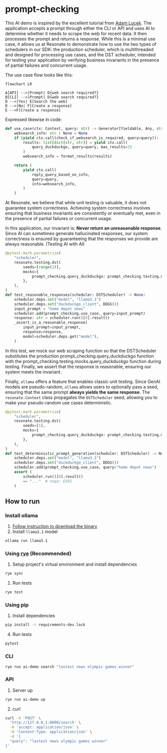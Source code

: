 # prompt-checking

This AI demo is inspired by the excellent tutorial from [Adam Lucek](https://www.youtube.com/watch?v=9K51Leyv3qI). The application accepts a prompt through either the CLI or API and uses AI to determine whether it needs to scrape the web for recent data. It then processes the prompt and returns a response. While this is a minimal use case, it allows us at Resonate to demonstrate how to use the two types of schedulers in our SDK: the production scheduler, which is multithreaded and designed for processing use cases, and the DST scheduler, intended for testing your application by verifying business invariants in the presence of partial failures and concurrent usage.

The use case flow looks like this:

```mermaid
flowchart LR

A[API] -->|Prompt| D{web search required?}
B[CLI] -->|Prompt| D{web search required?}
D -->|Yes| E[Search the web]
D -->|No| F[Create a response]
E -->F[Create a response]
```

Expressed likewise in code:

```py
def use_case(ctx: Context, query: str) -> Generator[Yieldable, Any, str | None]:
    websearch_info: str | None = None
    if (yield ctx.call(check_if_websearch_is_required, query=query)):
        results: list[dict[str, str]] = yield ctx.call(
            query_duckduckgo, query=query, max_results=25
        )
        websearch_info = format_results(results)

    return (
        yield ctx.call(
            reply_query_based_on_info,
            query=query,
            info=websearch_info,
        )
    )
```

At Resonate, we believe that while unit testing is valuable, it does not guarantee system correctness. Achieving system correctness involves ensuring that business invariants are consistently or eventually met, even in the presence of partial failures or concurrent usage.

In this application, our invariant is: **Never return an unreasonable response**. Since AI can sometimes generate hallucinated responses, our system correctness is ensured by guaranteeing that the responses we provide are always reasonable. (Testing AI with AI)

```py
@pytest.mark.parametrize(
    "scheduler",
    resonate.testing.dst(
        seeds=[range(2)],
        mocks={
            prompt_checking.query_duckduckgo: prompt_checking.testing.mocks.query_duckduckgo,  # noqa: E501
        },
    ),
)
def test_reasonable_responses(scheduler: DSTScheduler) -> None:
    scheduler.deps.set("model", "llama3.1")
    scheduler.deps.set("duckduckgo_client", DDGS())
    input_prompt = "home depot news"
    scheduler.add(prompt_checking.use_case, query=input_prompt)
    response: str = scheduler.run()[0].result()
    _assert_is_a_reasonable_response(
        input_prompt=input_prompt,
        response=response,
        model=scheduler.deps.get("model"),
    )
```

In this test, we mock our web scraping function so that the DSTScheduler substitutes the production prompt_checking.query_duckduckgo function with the prompt_checking.testing.mocks.query_duckduckgo function during testing. Finally, we assert that the response is reasonable, ensuring our system meets the invariant.

Finally, `ollama` offers a feature that enables classic unit testing. Since GenAI models are pseudo-random, `ollama` allows users to optionally pass a seed, ensuring that the same prompt **always yields the same response**. The `resonate.Context` class propagates the `DSTScheduler` seed, allowing you to make your pseudo-random use cases deterministic.

```py
@pytest.mark.parametrize(
    "scheduler",
    resonate.testing.dst(
        seeds=[1],
        mocks={
            prompt_checking.query_duckduckgo: prompt_checking.testing.mocks.query_duckduckgo,  # noqa: E501
        },
    ),
)
def test_deterministic_prompt_generation(scheduler: DSTScheduler) -> None:
    scheduler.deps.set("model", "llama3.1")
    scheduler.deps.set("duckduckgo_client", DDGS())
    scheduler.add(prompt_checking.use_case, query="home depot news")
    assert (
        scheduler.run()[0].result()
        == "..."  # noqa: E501
    )

```
## How to run

### Install ollama
1. [Follow instruction to download the binary](https://ollama.com/download)
2. Install `llama3.1` model
```zsh
ollama run llama3.1
```

### Using [rye](https://rye.astral.sh) (Recommended)

1. Setup project's virtual environment and install dependencies
```zsh
rye sync
```

1. Run tests
```zsh
rye test
```

### Using pip

1. Install dependencies
```zsh
pip install -r requirements-dev.lock
```

4. Run tests
```zsh
pytest
```

### CLI
```zsh
rye run ai-demo search "lastest news olympic games winner"
```

### API
1. Server up
```zsh
rye run ai-demo up
```
2. curl
```zsh
curl -X 'POST' \
  'http://127.0.0.1:8000/search' \
  -H 'accept: application/json' \
  -H 'Content-Type: application/json' \
  -d '{
  "query": "lastest news olympic games winner"
}'
```